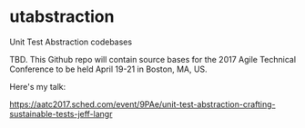 # utabstraction
Unit Test Abstraction codebases

TBD. This Github repo will contain source bases for the 2017 Agile Technical Conference to be held April 19-21 in Boston, MA, US.

Here's my talk:

https://aatc2017.sched.com/event/9PAe/unit-test-abstraction-crafting-sustainable-tests-jeff-langr
